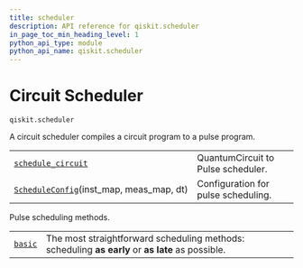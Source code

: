 ```yaml
---
title: scheduler
description: API reference for qiskit.scheduler
in_page_toc_min_heading_level: 1
python_api_type: module
python_api_name: qiskit.scheduler
---
```


<span id="module-qiskit.scheduler" />

<span id="qiskit-scheduler" />

# Circuit Scheduler

<span id="module-qiskit.scheduler" />

`qiskit.scheduler`

A circuit scheduler compiles a circuit program to a pulse program.

|                                                                                                                                      |                                     |
| ------------------------------------------------------------------------------------------------------------------------------------ | ----------------------------------- |
| [`schedule_circuit`](qiskit.scheduler.schedule_circuit#module-qiskit.scheduler.schedule_circuit "qiskit.scheduler.schedule_circuit") | QuantumCircuit to Pulse scheduler.  |
| [`ScheduleConfig`](qiskit.scheduler.ScheduleConfig "qiskit.scheduler.ScheduleConfig")(inst\_map, meas\_map, dt)                      | Configuration for pulse scheduling. |

<span id="module-qiskit.scheduler.methods" />

Pulse scheduling methods.

|                                                                                                                  |                                                                                                  |
| ---------------------------------------------------------------------------------------------------------------- | ------------------------------------------------------------------------------------------------ |
| [`basic`](qiskit.scheduler.methods.basic#module-qiskit.scheduler.methods.basic "qiskit.scheduler.methods.basic") | The most straightforward scheduling methods: scheduling **as early** or **as late** as possible. |

